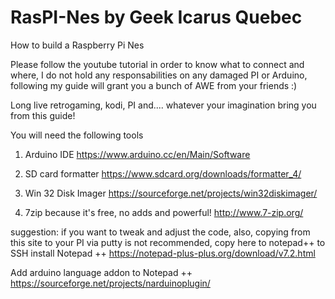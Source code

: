 # RasPI-Nes by Geek Icarus Quebec
How to build a Raspberry Pi Nes

Please follow the youtube tutorial in order to know what to connect and where, I do not hold any responsabilities on any damaged PI or Arduino, following my guide will grant you a bunch of AWE from your friends :)

Long live retrogaming, kodi, PI and.... whatever your imagination bring you from this guide!

You will need the following tools 

1) Arduino IDE
https://www.arduino.cc/en/Main/Software

2) SD card formatter
https://www.sdcard.org/downloads/formatter_4/

3) Win 32 Disk Imager
https://sourceforge.net/projects/win32diskimager/

4) 7zip because it's free, no adds and powerful!
http://www.7-zip.org/

suggestion: if you want to tweak and adjust the code, also, copying from this site to your PI via putty is not recommended, copy here to notepad++ to SSH
install Notepad ++
https://notepad-plus-plus.org/download/v7.2.html

Add arduino language addon to Notepad ++
https://sourceforge.net/projects/narduinoplugin/
